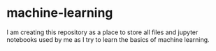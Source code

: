 # machine-learning
I am creating this repository as a place to store all files and jupyter notebooks used by me as I try to learn the basics of machine learning.
